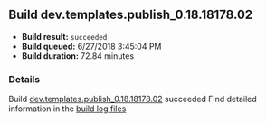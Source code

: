 ## Build dev.templates.publish_0.18.18178.02
- **Build result:** `succeeded`
- **Build queued:** 6/27/2018 3:45:04 PM
- **Build duration:** 72.84 minutes
### Details
Build [dev.templates.publish_0.18.18178.02](https://winappstudio.visualstudio.com/web/build.aspx?pcguid=a4ef43be-68ce-4195-a619-079b4d9834c2&builduri=vstfs%3a%2f%2f%2fBuild%2fBuild%2f25939) succeeded
Find detailed information in the [build log files](https://uwpctdiags.blob.core.windows.net/buildlogs/dev.templates.publish_0.18.18178.02_logs.zip)
